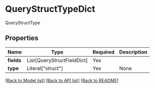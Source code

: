 # QueryStructTypeDict

QueryStructType

## Properties
| Name | Type | Required | Description |
| ------------ | ------------- | ------------- | ------------- |
**fields** | List[QueryStructFieldDict] | Yes |  |
**type** | Literal["struct"] | Yes | None |


[[Back to Model list]](../../README.md#documentation-for-models) [[Back to API list]](../../README.md#documentation-for-api-endpoints) [[Back to README]](../../README.md)
